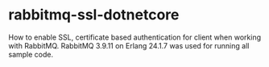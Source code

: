 # rabbitmq-ssl-dotnetcore
How to enable SSL, certificate based authentication for client when working with RabbitMQ. RabbitMQ 3.9.11 on Erlang 24.1.7 was used for running all sample code. 
